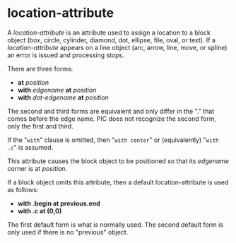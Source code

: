 # location-attribute

A *location-attribute* is an attribute used to assign a location to
a block object (box, circle, cylinder, diamond, dot, ellipse, file, oval, or text).
If a *location-attribute* appears on a line object (arc, arrow, line, move,
or spline) an error is issued and processing stops.

There are three forms:

  *  **at** *position*
  *  **with** *edgename* **at** *position*
  *  **with** *dot-edgename* **at** *position*

The second and third forms are equivalent and only differ in
the "." that comes before the edge name.  PIC does not recognize
the second form, only the first and third.

If the "`with`" clause is omitted, then "`with center`" or
(equivalently) "`with .c`" is assumed.

This attribute causes the block object to be positioned so that
its *edgename* corner is at *position*.

If a block object omits this attribute, then a default location-attribute
is used as follows:

  *  **with .begin at previous.end**
  *  **with .c at (0,0)**

The first default form is what is normally used.  The second default
form is only used if there is no "previous" object.
